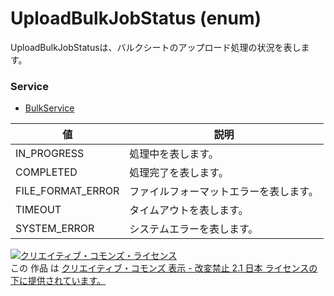 # UploadBulkJobStatus (enum)
UploadBulkJobStatusは、バルクシートのアップロード処理の状況を表します。
### Service
+ [BulkService](../services/BulkService.md)

| 値 | 説明 | 
|---|---|
| IN_PROGRESS| 処理中を表します。 |
| COMPLETED| 処理完了を表します。 |
| FILE_FORMAT_ERROR| ファイルフォーマットエラーを表します。 |
| TIMEOUT| タイムアウトを表します。 |
| SYSTEM_ERROR| システムエラーを表します。 |
<a rel="license" href="http://creativecommons.org/licenses/by-nd/2.1/jp/"><img alt="クリエイティブ・コモンズ・ライセンス" style="border-width:0" src="https://i.creativecommons.org/l/by-nd/2.1/jp/88x31.png" /></a><br />この 作品 は <a rel="license" href="http://creativecommons.org/licenses/by-nd/2.1/jp/">クリエイティブ・コモンズ 表示 - 改変禁止 2.1 日本 ライセンスの下に提供されています。</a>
